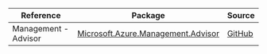 | Reference | Package | Source |
|---|---|---|
|Management - Advisor|[Microsoft.Azure.Management.Advisor](https://www.nuget.org/packages/Microsoft.Azure.Management.Advisor)|[GitHub](https://github.com/Azure/azure-sdk-for-net/blob/main/)|
